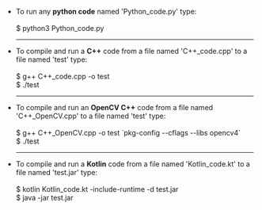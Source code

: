 <ul>
<li>To run any <b>python code</b> named 'Python_code.py' type:</li>
<br>$ python3 Python_code.py
<hr>
<li>To compile and run a <b>C++</b> code from a file named 'C++_code.cpp' to a file named 'test' type:</li>
<br>$ g++ C++_code.cpp -o test
<br>$ ./test
<hr>
<li>To compile and run an <b>OpenCV C++</b> code from a file named 'C++_OpenCV.cpp' to a file named 'test' type:</li>
<br>$ g++ C++_OpenCV.cpp -o test `pkg-config --cflags --libs opencv4`
<br>$ ./test
<hr>
<li>To compile and run a <b>Kotlin</b> code from a file named 'Kotlin_code.kt' to a file named 'test.jar' type:</li>
<br>$ kotlin Kotlin_code.kt -include-runtime -d test.jar
<br>$ java -jar test.jar
</ul>
